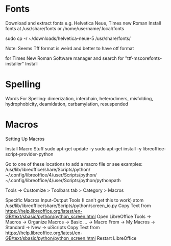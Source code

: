 


# Fonts

Download and extract fonts e.g. Helvetica Neue, Times new Roman
Install fonts at /usr/share/fonts  or   /home/username/.local/fonts

sudo cp -r ~/downloads/helvetica-neue-5 /usr/share/fonts/

Note: Seems Tff format is weird and better to have otf format

for Times New Roman 
Software manager and search for "ttf-mscorefonts-installer" Install

# Spelling

Words For Spelling:
dimerization, interchain, heterodimers, misfolding, hydrophobicity, deamidation, carbamylation, resuspended

# Macros

Setting Up Macros
  
  Install Macro Stuff
    sudo apt-get update -y
    sudo apt-get install -y libreoffice-script-provider-python
  
  Go to one of these locations to add a macro file or see examples:
    /usr/lib/libreoffice/share/Scripts/python/
    ~/.config/libreoffice/4/user/Scripts/python/
    ~/.config/libreoffice/4/user/Scripts/python/pythonpath
  
  Tools -> Customize > Toolbars tab > Category > Macros

Specific Macros
  Input-Output Tools (I can't get this to work)
    atom /usr/lib/libreoffice/share/Scripts/python/screen_io.py
    Copy Text from https://help.libreoffice.org/latest/en-GB/text/sbasic/python/python_screen.html
    Open LibreOffice
    Tools -> Macros -> Organize Macros -> Basic ... -> Macro From -> My Macros -> Standard -> New -> uiScripts
    Copy Text from https://help.libreoffice.org/latest/en-GB/text/sbasic/python/python_screen.html
    Restart LibreOffice

